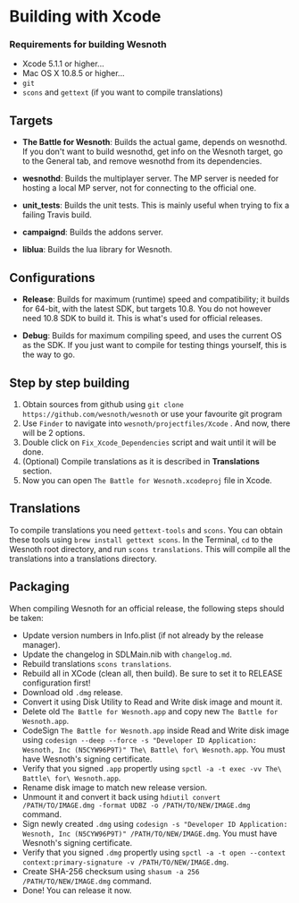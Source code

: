 # Building with Xcode

### Requirements for building Wesnoth
 * Xcode 5.1.1 or higher...
 * Mac OS X 10.8.5 or higher...
 * `git`
 * `scons` and `gettext` (if you want to compile translations)

## Targets
* **The Battle for Wesnoth**:
Builds the actual game, depends on wesnothd. If you don't want to build wesnothd, get info on the Wesnoth target, go to the General tab, and remove wesnothd from its dependencies.

* **wesnothd**:
Builds the multiplayer server. The MP server is needed for hosting a local MP server, not for connecting to the official one.

* **unit_tests**:
Builds the unit tests. This is mainly useful when trying to fix a failing Travis build.

* **campaignd**:
Builds the addons server.

* **liblua**:
Builds the lua library for Wesnoth.


## Configurations
* **Release**:
Builds for maximum (runtime) speed and compatibility; it builds for 64-bit, with the latest SDK, but targets 10.8. You do not however need 10.8 SDK to build it. This is what's used for official releases.

* **Debug**:
Builds for maximum compiling speed, and uses the current OS as the SDK. If you just want to compile for testing things yourself, this is the way to go.

## Step by step building
1. Obtain sources from github using `git clone https://github.com/wesnoth/wesnoth` or use your favourite git program
2. Use `Finder` to navigate into `wesnoth/projectfiles/Xcode` . And now, there will be 2 options.
3. Double click on `Fix_Xcode_Dependencies` script and wait until it will be done.
5. (Optional) Compile translations as it is described in **Translations** section.
6. Now you can open `The Battle for Wesnoth.xcodeproj` file in Xcode.

## Translations
To compile translations you need `gettext-tools` and `scons`. You can obtain these tools using `brew install gettext scons`. In the Terminal, `cd` to the Wesnoth root directory, and run `scons translations`. This will compile all the translations into a translations directory.

## Packaging
When compiling Wesnoth for an official release, the following steps should be taken:

 * Update version numbers in Info.plist (if not already by the release manager).
 * Update the changelog in SDLMain.nib with `changelog.md`.
 * Rebuild translations `scons translations`.
 * Rebuild all in XCode (clean all, then build). Be sure to set it to RELEASE configuration first!
 * Download old `.dmg` release.
 * Convert it using Disk Utility to Read and Write disk image and mount it.
 * Delete old `The Battle for Wesnoth.app` and copy new `The Battle for Wesnoth.app`.
 * CodeSign `The Battle for Wesnoth.app` inside Read and Write disk image using `codesign --deep --force -s "Developer ID Application: Wesnoth, Inc (N5CYW96P9T)" The\ Battle\ for\ Wesnoth.app`. You must have Wesnoth's signing certificate.
 * Verify that you signed `.app` propertly using `spctl -a -t exec -vv The\ Battle\ for\ Wesnoth.app`.
 * Rename disk image to match new release version.
 * Unmount it and convert it back using `hdiutil convert /PATH/TO/IMAGE.dmg -format UDBZ -o /PATH/TO/NEW/IMAGE.dmg` command.
 * Sign newly created `.dmg` using `codesign -s "Developer ID Application: Wesnoth, Inc (N5CYW96P9T)" /PATH/TO/NEW/IMAGE.dmg`. You must have Wesnoth's signing certificate.
 * Verify that you signed `.dmg` propertly using `spctl -a -t open --context context:primary-signature -v /PATH/TO/NEW/IMAGE.dmg`.
 * Create SHA-256 checksum using `shasum -a 256 /PATH/TO/NEW/IMAGE.dmg` command.
 * Done! You can release it now.


